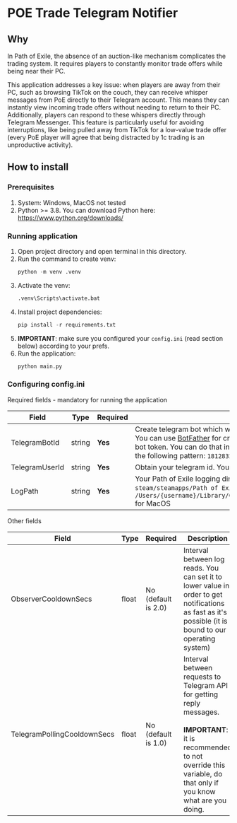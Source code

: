 # POE Trade Telegram Notifier


## Why

In Path of Exile, the absence of an auction-like mechanism complicates the trading system. It requires players to constantly monitor trade offers while being near their PC.

This application addresses a key issue: when players are away from their PC, such as browsing TikTok on the couch, they can receive whisper messages from PoE directly to their Telegram account. This means they can instantly view incoming trade offers without needing to return to their PC. Additionally, players can respond to these whispers directly through Telegram Messenger. This feature is particularly useful for avoiding interruptions, like being pulled away from TikTok for a low-value trade offer (every PoE player will agree that being distracted by 1c trading is an unproductive activity).

## How to install

### Prerequisites

1. System: Windows, MacOS not tested 
2. Python >= 3.8. You can download Python here: https://www.python.org/downloads/

### Running application

1. Open project directory and open terminal in this directory.
2. Run the command to create venv: 
    ```python
    python -m venv .venv
    ```
3. Activate the venv: 
    ```python
    .venv\Scripts\activate.bat
    ```
4. Install project dependencies: 
    ```python
    pip install -r requirements.txt
    ```
5. <b>IMPORTANT</b>: make sure you configured your `config.ini` (read section below) according to your prefs. 
6. Run the application: 
    ```python
    python main.py
    ``` 

### Configuring config.ini

Required fields - mandatory for running the application

|Field 	| Type | Required | Description   	| 
|---	|---	| --- | --- |
| TelegramBotId  	| string | <b>Yes</b> |  Create telegram bot which will notify you about all incoming whispers. You can use [BotFather](https://t.me/BotFather) for creating one, it is simple stupid. Obtain created bot token. You can do that in the BotFather. The bot token usually have the following pattern: `181283218:BBFRF5r-2Q2fSofZV-wQOFXKX6UIsd_GTtl`	|
|  TelegramUserId 	| string | <b>Yes</b> |  Obtain your telegram id. You can do that using [GetMyId](https://t.me/getmyid_bot) bot 	|
| LogPath  	| string | <b>Yes</b> |  Your Path of Exile logging directory. Typically, it is located in the `steam/steamapps/Path of Exile/logs/Client.txt` for Windows and in `/Users/{username}/Library/Caches/com.GGG.PathOfExile/Logs/Client.txt` for MacOS 	|

Other fields

|Field 	| Type | Required | Description   	| 
|---	|---	| --- | --- |
| ObserverCooldownSecs  	| float | No (default is 2.0) |  Interval between log reads. You can set it to lower value in order to get notifications as fast as it's possible (it is bound to our operating system)	|
|  TelegramPollingCooldownSecs 	| float | No (default is 1.0) |  Interval between requests to Telegram API for getting reply messages. <br /><br/> <b>IMPORTANT</b>: it is recommended to not override this variable, do that only if you know what are you doing. 	|